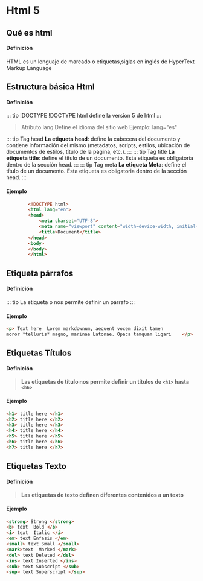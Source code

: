 #  Html 5
## Qué es html
#### Definición
 HTML es un lenguaje de marcado o etiquetas,siglas en inglés de HyperText Markup Language


## Estructura básica Html
#### Definición
::: tip !DOCTYPE
!DOCTYPE html define la version 5 de html
:::
> Atributo lang
Define el idioma del sitio web 
Ejemplo: lang="es"

::: tip Tag head
 __La etiqueta head__: define la cabecera del documento y contiene información del mismo (metadatos, scripts, estilos, ubicación de documentos de estilos, título de la página, etc.).
:::
::: tip Tag title
 __La etiqueta title__: define el título de un documento. Esta etiqueta es obligatoria dentro de la sección head.
 :::
 ::: tip Tag meta
 __La etiqueta Meta__: define el título de un documento. Esta etiqueta es obligatoria dentro de la sección head.
 :::

#### Ejemplo
```html
        <!DOCTYPE html>
        <html lang="en">
        <head>
            <meta charset="UTF-8">
            <meta name="viewport" content="width=device-width, initial-scale=1.0">
            <title>Document</title>
        </head>
        <body>    
        </body>
        </html>
```
## Etiqueta párrafos
#### Definición
::: tip
La etiqueta p nos permite definir un párrafo
:::
#### Ejemplo
```html
<p> Text here  Lorem markdownum, aequent vocem dixit tamen
moror *telluris* magno, marinae Latonae. Opaca tamquam ligari    </p>
```


## Etiquetas  Títulos
#### Definición
> **Las etiquetas de título nos permite definir un titulos de `<h1>` hasta `<h6>`**
#### Ejemplo
```html
<h1> title here </h1>
<h2> title here </h2>
<h3> title here </h3>
<h4> title here </h4>
<h5> title here </h5>
<h6> title here </h6>
<h7> title here </h7>
```

## Etiquetas Texto
#### Definición
> **Las etiquetas de texto definen diferentes contenidos a un texto**
#### Ejemplo
```html
<strong> Strong </strong>
<b> text  Bold </b> 
<i> text  Italic </i> 
<em> text Enfasis </em> 
<small> text Small </small>
<mark>text  Marked </mark>
<del> text Deleted </del>
<ins> text Inserted </ins>
<sub> text Subscript </sub>
<sup> text Superscript </sup>
```


 

